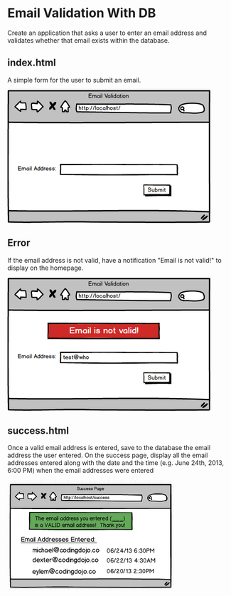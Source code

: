 # Email Validation With DB

Create an application that asks a user to enter an email address and validates whether that email exists within the database.

## index.html
A simple form for the user to submit an email.

![Email Validation Homepage](static/email_validation.png)

## Error
If the email address is not valid, have a notification "Email is not valid!" to display on the homepage.

![Email Validation Error](static/email_validation_failure.png)

## success.html
Once a valid email address is entered, save to the database the email address the user entered. On the success page, display all the email addresses entered along with the date and the time (e.g. June 24th, 2013, 6:00 PM) when the email addresses were entered

![Email Validation Success](static/email_validation_success.png)
